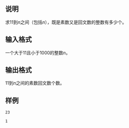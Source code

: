 <h2>说明</h2>

求$11$到$n$之间（包括$n$），既是素数又是回文数的整数有多少个。
<h2>输入格式</h2>

一个大于$11$且小于$1000$的整数$n$。

<h2>输出格式</h2>

$11$到$n$之间的素数回文数个数。

<h2>样例</h2>
<pre><code class="language-input1">23</code></pre><pre><code class="language-output1">1</code></pre>
